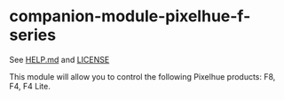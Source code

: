 # companion-module-pixelhue-f-series

See [HELP.md](./HELP.md) and [LICENSE](./LICENSE)

This module will allow you to control the following Pixelhue products: F8, F4, F4 Lite.